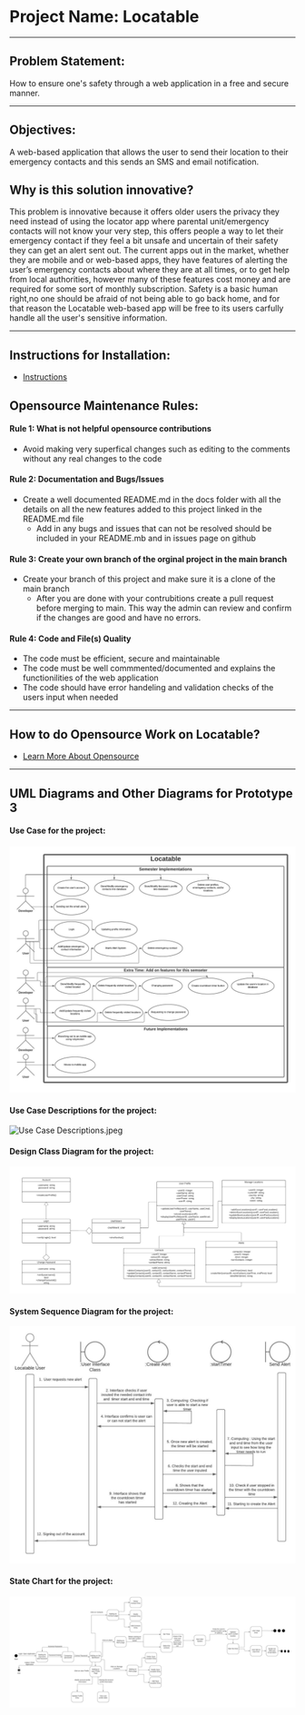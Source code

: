 # Project Name: Locatable

***

## Problem Statement:
How to ensure one's safety through a web application in a free and secure manner. 

***

## Objectives:
A web-based application that allows the user to send their location to their emergency contacts and this sends an SMS and email notification.

## Why is this solution innovative?

This problem is innovative because it offers older users the privacy they need instead of using the locator  app where parental unit/emergency contacts will not 
know your very step, this offers people a way to let their emergency contact if they feel a bit unsafe and uncertain of their safety they can get an alert sent out. 
The current apps out in the market, whether they are mobile and or web-based apps, they have features of alerting the user’s emergency contacts about where they 
are at all times, or to get help from local authorities, however many of these features cost money and are required for some sort of monthly subscription. Safety is 
a basic human right,no one should be afraid of not being able to go back home, and for that reason the Locatable web-based app will be free to its users
carfully handle all the user's sensitive information.

***
## Instructions for Installation:
* [Instructions](instructions_README.md)

## Opensource Maintenance Rules:
#### Rule 1: What is not helpful opensource contributions 
* Avoid making very superfical changes such as editing to the comments without any real changes to the code 

#### Rule 2: Documentation and Bugs/Issues 
* Create a well documented README.md in the docs folder with all the details on all the new features added to this project linked in the README.md file
    * Add in any bugs and issues that can not be resolved should be included in your README.mb and in issues page on github

#### Rule 3: Create your own branch of the orginal project in the main branch
* Create your branch of this project and make sure it is a clone of the main branch
   * After you are done with your contrubitions create a pull request before merging to main. This way the admin can review and confirm if the changes are good and      have no errors. 

#### Rule 4: Code and File(s) Quality
  * The code must be efficient, secure and maintainable
  * The code must be well commmented/documented and explains the functionilities of the web application
  * The code should have error handeling and validation checks of the users input when needed

***

## How to do Opensource Work on Locatable?
* [Learn More About Opensource](openSourceREADME.md)

***

## UML Diagrams and Other Diagrams for Prototype 3

#### Use Case for the project:
![Use Case](use_case.jpeg)

#### Use Case Descriptions for the project:
![Use Case Descriptions.jpeg](use_case_sescription.jpeg)

#### Design Class Diagram for the project:
![Design Class Diagram](design_class_diagram.jpeg)

#### System Sequence Diagram for the project:
![System Sequence Diagram](ssd.jpeg)

#### State Chart for the project:
![State Chart](state_chart.jpeg)
